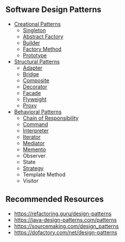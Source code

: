 ## Software Design Patterns
- [Creational Patterns](https://medium.com/@murat-cakmak/list/creational-patterns-9ce60129857f)
  - [Singleton](https://medium.com/@murat-cakmak/singleton-design-pattern-kod-%C3%B6rne%C4%9Fiyle-shortly-1f4d03c928f7)
  - [Abstract Factory](https://medium.com/@murat-cakmak/abstract-factory-design-kod-%C3%B6rne%C4%9Fiyle-6fd2253e57dd)
  - [Builder](https://medium.com/@murat-cakmak/builder-design-pattern-kod-%C3%B6rne%C4%9Fiyle-178c8f854dad)
  - [Factory Method](https://medium.com/@murat-cakmak/factory-design-pattern-kod-%C3%B6rne%C4%9Fiyle-shortly-5c30e226283b)
  - [Prototype](https://medium.com/@murat-cakmak/prototype-design-pattern-kod-%C3%B6rne%C4%9Fiyle-7ecd54ae52eb)
- [Structural Patterns](https://medium.com/@murat-cakmak/list/structural-patterns-29dbabd99565)
  - [Adapter](https://medium.com/@murat-cakmak/adapter-design-pattern-kod-%C3%B6rne%C4%9Fiyle-f1c49c1ae4f1) 
  - [Bridge](https://medium.com/@murat-cakmak/bridge-design-pattern-kod-%C3%B6rne%C4%9Fiyle-51971cf0d173)
  - [Composite](https://medium.com/@murat-cakmak/composite-design-pattern-kod-%C3%B6rne%C4%9Fiyle-bdc7d9220e6f)
  - [Decorator](https://medium.com/@murat-cakmak/decorator-design-pattern-kod-%C3%B6rne%C4%9Fiyle-5373c518d36b)
  - [Facade](https://medium.com/@murat-cakmak/facade-design-pattern-kod-%C3%B6rne%C4%9Fiyle-shortly-92ed2dcbeb00) 
  - [Flyweight](https://medium.com/@murat-cakmak/flyweight-design-pattern-kod-%C3%B6rne%C4%9Fiyle-a5c7f2fd0bb6)
  - [Proxy](https://medium.com/@murat-cakmak/proxy-design-pattern-kod-%C3%B6rne%C4%9Fiyle-a882dfb2d02)
- [Behavioral Patterns](https://medium.com/@murat-cakmak/list/behavioral-patterns-d9beaa49d7f6)
  - [Chain of Responsibility](https://medium.com/@murat-cakmak/chain-of-responsibility-design-pattern-kod-%C3%B6rne%C4%9Fiyle-69b976282cd6)
  - [Command](https://medium.com/@murat-cakmak/command-design-pattern-kod-%C3%B6rne%C4%9Fiyle-b3ba61b69154)
  - [Interpreter](https://medium.com/@murat-cakmak/interpreter-design-pattern-kod-%C3%B6rne%C4%9Fiyle-4cf6e3a51c34)
  - [Iterator](https://medium.com/@murat-cakmak/iterator-design-pattern-kod-%C3%B6rne%C4%9Fiyle-ad983bc82bc6)
  - [Mediator](https://medium.com/@murat-cakmak/mediator-design-pattern-kod-%C3%B6rne%C4%9Fiyle-a7868fad3ca1)
  - [Memento](https://medium.com/@murat-cakmak/memento-design-pattern-kod-%C3%B6rne%C4%9Fiyle-84eae55e0d9c)
  - Observer
  - State
  - [Strategy](https://medium.com/@murat-cakmak/strategy-design-pattern-kod-%C3%B6rne%C4%9Fiyle-7f6d34c60203)
  - Template Method
  - Visitor

## Recommended Resources
- https://refactoring.guru/design-patterns
- https://java-design-patterns.com/patterns
- https://sourcemaking.com/design_patterns
- https://dofactory.com/net/design-patterns




